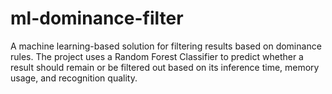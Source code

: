 # ml-dominance-filter
A machine learning-based solution for filtering results based on dominance rules. The project uses a Random Forest Classifier to predict whether a result should remain or be filtered out based on its inference time, memory usage, and recognition quality.
